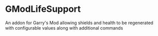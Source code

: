 # GModLifeSupport
 An addon for Garry's Mod allowing shields and health to be regenerated with configurable values along with additional commands
